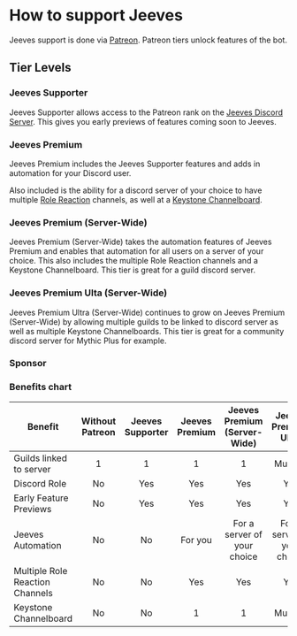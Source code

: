 # How to support Jeeves

Jeeves support is done via [Patreon](https://www.patreon.com/JeevesBot). Patreon tiers unlock features of the bot.

## Tier Levels

### Jeeves Supporter

Jeeves Supporter allows access to the Patreon rank on the [Jeeves Discord Server](https://www.jeeves.bot/discord). This gives you early previews of features coming soon to Jeeves.
### Jeeves Premium

Jeeves Premium includes the Jeeves Supporter features and adds in automation for your Discord user.

Also included is the ability for a discord server of your choice to have multiple [Role Reaction](../commands/admin/rolereaction.md) channels, as well at a [Keystone Channelboard](Setting-Up-A-Board.md).
### Jeeves Premium (Server-Wide)

Jeeves Premium (Server-Wide) takes the automation features of Jeeves Premium and enables that automation for all users on a server of your choice. This also includes the multiple Role Reaction channels and a Keystone Channelboard. This tier is great for a guild discord server.
### Jeeves Premium Ulta (Server-Wide)

Jeeves Premium Ultra (Server-Wide) continues to grow on Jeeves Premium (Server-Wide) by allowing multiple guilds to be linked to discord server as well as multiple Keystone Channelboards. This tier is great for a community discord server for Mythic Plus for example.
### Sponsor
 


### Benefits chart

 |Benefit|Without Patreon|Jeeves Supporter|Jeeves Premium|Jeeves Premium (Server-Wide)|Jeeves Premium Ultra|Sponsor|
 |----------------|:--------------:|:--------------:|:--------------:|:--------------:|:--------------:|:--------------:|
|Guilds linked to server|1|1|1|1|Multiple||
|Discord Role|No|Yes|Yes|Yes|Yes||
|Early Feature Previews|No|Yes|Yes|Yes|Yes||
|Jeeves Automation|No|No|For you|For a server of your choice|For a server of your choice||
|Multiple Role Reaction Channels|No|No|Yes|Yes|Yes||
|Keystone Channelboard|No|No|1|1|Multiple||

